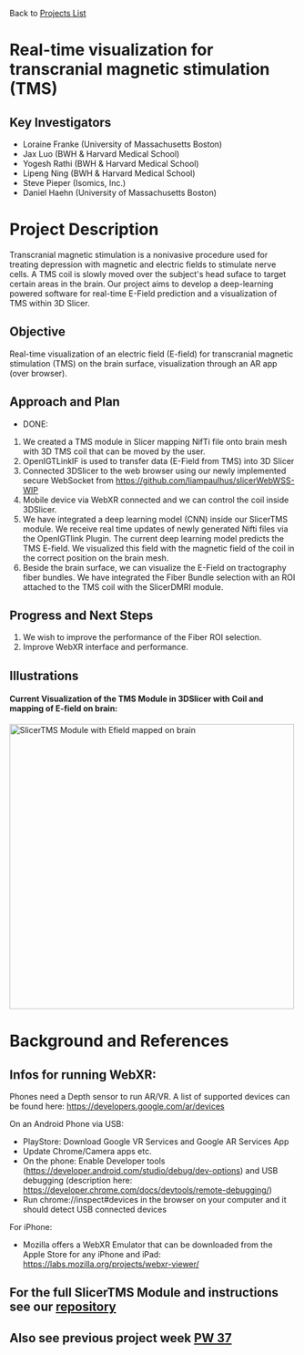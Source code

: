 Back to [Projects List](../../README.md#ProjectsList)

# Real-time visualization for transcranial magnetic stimulation (TMS)

## Key Investigators

- Loraine Franke (University of Massachusetts Boston)
- Jax Luo (BWH & Harvard Medical School)
- Yogesh Rathi (BWH & Harvard Medical School)
- Lipeng Ning (BWH & Harvard Medical School)
- Steve Pieper (Isomics, Inc.)
- Daniel Haehn (University of Massachusetts Boston)

# Project Description

Transcranial magnetic stimulation is a nonivasive procedure used for treating depression with magnetic and electric fields to stimulate nerve cells. 
A TMS coil is slowly moved over the subject's head suface to target certain areas in the brain. 
Our project aims to develop a deep-learning powered software for real-time E-Field prediction and a visualization of TMS within 3D Slicer.

## Objective

Real-time visualization of an electric field (E-field) for transcranial magnetic stimulation (TMS) on the brain surface, visualization through an AR app (over browser).

## Approach and Plan
- DONE: 
1. We created a TMS module in Slicer mapping NifTi file onto brain mesh with 3D TMS coil that can be moved by the user.
2. OpenIGTLinkIF is used to transfer data (E-Field from TMS) into 3D Slicer
3. Connected 3DSlicer to the web browser using our newly implemented secure WebSocket from https://github.com/liampaulhus/slicerWebWSS-WIP
4. Mobile device via WebXR connected and we can control the coil inside 3DSlicer.
5. We have integrated a deep learning model (CNN) inside our SlicerTMS module. We receive real time updates of newly generated Nifti files via the OpenIGTlink Plugin. The current deep learning model predicts the TMS E-field. We visualized this field with the magnetic field of the coil in the correct position on the brain mesh.
6. Beside the brain surface, we can visualize the E-Field on tractography fiber bundles. We have integrated the Fiber Bundle selection with an ROI attached to the TMS coil with the SlicerDMRI module.

## Progress and Next Steps

1. We wish to improve the performance of the Fiber ROI selection.
2. Improve WebXR interface and performance.


## Illustrations

####  Current Visualization of the TMS Module in 3DSlicer with Coil and mapping of E-field on brain:

<img src="https://user-images.githubusercontent.com/38534852/204691744-c2ee8451-7f4c-40c3-83a5-c2fd0103f0a7.gif" width="500" alt="SlicerTMS Module with Efield mapped on brain">


# Background and References

<!-- This project is related to: ../SlicerTMS_E-field -->

## Infos for running WebXR:

Phones need a Depth sensor to run AR/VR. A list of supported devices can be found here: https://developers.google.com/ar/devices

On an Android Phone via USB: 
- PlayStore: Download Google VR Services and Google AR Services App
- Update Chrome/Camera apps etc.
- On the phone: Enable Developer tools (https://developer.android.com/studio/debug/dev-options) and USB debugging (description here: https://developer.chrome.com/docs/devtools/remote-debugging/)
- Run chrome://inspect#devices in the browser on your computer and it should detect USB connected devices

For iPhone: 
- Mozilla offers a WebXR Emulator that can be downloaded from the Apple Store for any iPhone and iPad: https://labs.mozilla.org/projects/webxr-viewer/

## For the full SlicerTMS Module and instructions see our [repository](https://github.com/lorifranke/SlicerTMS)

## Also see previous project week [PW 37](https://github.com/NA-MIC/ProjectWeek/tree/master/PW37_2022_Virtual/Projects/SlicerTMS)

<!-- vtkProbeFilter: https://vtk.org/doc/nightly/html/classvtkProbeFilter.html
Moving fiducials with CPYY: https://gist.github.com/pieper/f9da3e0a73c70981b48d0747132526d5

Measure rendering time in 3D Slicer:
1. Getting renderer: https://slicer.readthedocs.io/en/latest/developer_guide/script_repository.html#access-vtk-views-renderers-and-cameras
2. Then applying renderer.GetLastRenderTimeInSeconds()
